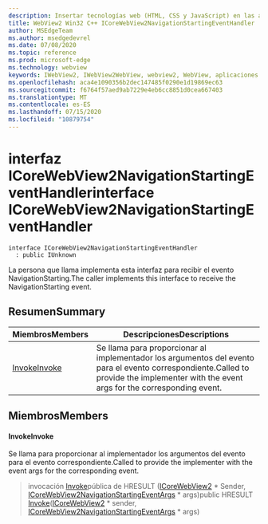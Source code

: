 ```yaml
---
description: Insertar tecnologías web (HTML, CSS y JavaScript) en las aplicaciones nativas con el control Microsoft Edge WebView2
title: WebView2 Win32 C++ ICoreWebView2NavigationStartingEventHandler
author: MSEdgeTeam
ms.author: msedgedevrel
ms.date: 07/08/2020
ms.topic: reference
ms.prod: microsoft-edge
ms.technology: webview
keywords: IWebView2, IWebView2WebView, webview2, WebView, aplicaciones Win32, Win32, Edge, ICoreWebView2, ICoreWebView2Controller, control de explorador, HTML Edge, ICoreWebView2NavigationStartingEventHandler
ms.openlocfilehash: aca4e1090356b2dec147485f0290e1d19869ec63
ms.sourcegitcommit: f6764f57aed9ab7229e4eb6cc8851d0cea667403
ms.translationtype: MT
ms.contentlocale: es-ES
ms.lasthandoff: 07/15/2020
ms.locfileid: "10879754"
---
```

# <span data-ttu-id="f377b-104">interfaz ICoreWebView2NavigationStartingEventHandler</span><span class="sxs-lookup"><span data-stu-id="f377b-104">interface ICoreWebView2NavigationStartingEventHandler</span></span> 

```
interface ICoreWebView2NavigationStartingEventHandler
  : public IUnknown
```

<span data-ttu-id="f377b-105">La persona que llama implementa esta interfaz para recibir el evento NavigationStarting.</span><span class="sxs-lookup"><span data-stu-id="f377b-105">The caller implements this interface to receive the NavigationStarting event.</span></span>

## <span data-ttu-id="f377b-106">Resumen</span><span class="sxs-lookup"><span data-stu-id="f377b-106">Summary</span></span>

 <span data-ttu-id="f377b-107">Miembros</span><span class="sxs-lookup"><span data-stu-id="f377b-107">Members</span></span>                        | <span data-ttu-id="f377b-108">Descripciones</span><span class="sxs-lookup"><span data-stu-id="f377b-108">Descriptions</span></span>
--------------------------------|---------------------------------------------
[<span data-ttu-id="f377b-109">Invoke</span><span class="sxs-lookup"><span data-stu-id="f377b-109">Invoke</span></span>](#invoke) | <span data-ttu-id="f377b-110">Se llama para proporcionar al implementador los argumentos del evento para el evento correspondiente.</span><span class="sxs-lookup"><span data-stu-id="f377b-110">Called to provide the implementer with the event args for the corresponding event.</span></span>

## <span data-ttu-id="f377b-111">Miembros</span><span class="sxs-lookup"><span data-stu-id="f377b-111">Members</span></span>

#### <span data-ttu-id="f377b-112">Invoke</span><span class="sxs-lookup"><span data-stu-id="f377b-112">Invoke</span></span> 

<span data-ttu-id="f377b-113">Se llama para proporcionar al implementador los argumentos del evento para el evento correspondiente.</span><span class="sxs-lookup"><span data-stu-id="f377b-113">Called to provide the implementer with the event args for the corresponding event.</span></span>

> <span data-ttu-id="f377b-114">invocación [Invoke](#invoke)pública de HRESULT ([ICoreWebView2](icorewebview2.md) \* Sender, [ICoreWebView2NavigationStartingEventArgs](icorewebview2navigationstartingeventargs.md) \* args)</span><span class="sxs-lookup"><span data-stu-id="f377b-114">public HRESULT [Invoke](#invoke)([ICoreWebView2](icorewebview2.md) \* sender, [ICoreWebView2NavigationStartingEventArgs](icorewebview2navigationstartingeventargs.md) \* args)</span></span>

